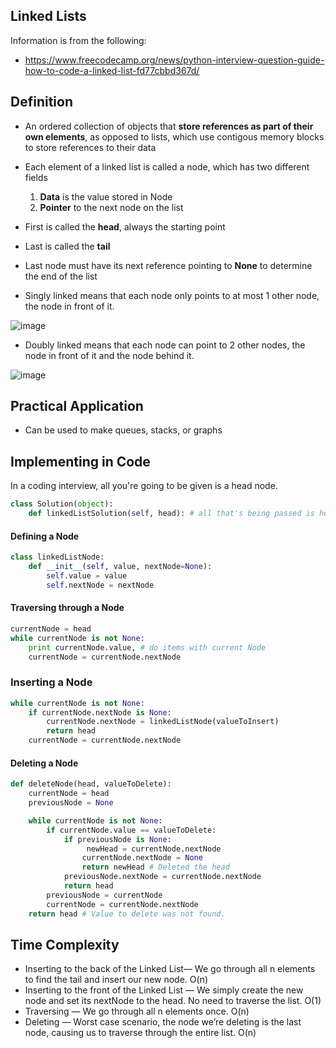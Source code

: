 ## Linked Lists
Information is from the following:
* https://www.freecodecamp.org/news/python-interview-question-guide-how-to-code-a-linked-list-fd77cbbd367d/

## Definition
* An ordered collection of objects that **store references as part of their own elements**, as opposed to lists, which use contigous memory blocks to store references to their data
* Each element of a linked list is called a node, which has two different fields
    1. **Data** is the value stored in Node
    2. **Pointer** to the next node on the list
* First is called the **head**, always the starting point
* Last is called the **tail**
* Last node must have its next reference pointing to **None** to determine the end of the list

* Singly linked means that each node only points to at most 1 other node, the node in front of it. 

![image](https://user-images.githubusercontent.com/5387769/172727440-efcf97dc-4975-4871-9af6-59ef83c1fd57.png)

* Doubly linked means that each node can point to 2 other nodes, the node in front of it and the node behind it. 

![image](https://user-images.githubusercontent.com/5387769/172727475-6f51d621-62c4-45fb-b71c-417717c8df18.png)

## Practical Application

* Can be used to make queues, stacks, or graphs

## Implementing in Code

In a coding interview, all you're going to be given is a head node.

```python
class Solution(object):
    def linkedListSolution(self, head): # all that's being passed is head node
```

#### Defining a Node
```python
class linkedListNode:
    def __init__(self, value, nextNode=None):
        self.value = value
        self.nextNode = nextNode
```
#### Traversing through a Node
```python
currentNode = head 
while currentNode is not None: 
    print currentNode.value, # do items with current Node
    currentNode = currentNode.nextNode
```

### Inserting a Node
```python
while currentNode is not None:
    if currentNode.nextNode is None:
        currentNode.nextNode = linkedListNode(valueToInsert)
        return head
    currentNode = currentNode.nextNode
```
#### Deleting a Node
```python
def deleteNode(head, valueToDelete):
    currentNode = head
    previousNode = None

    while currentNode is not None:
        if currentNode.value == valueToDelete:
            if previousNode is None:
                 newHead = currentNode.nextNode
                currentNode.nextNode = None
                return newHead # Deleted the head
            previousNode.nextNode = currentNode.nextNode
            return head
        previousNode = currentNode
        currentNode = currentNode.nextNode
    return head # Value to delete was not found.
```

## Time Complexity
* Inserting to the back of the Linked List— We go through all n elements to find the tail and insert our new node. O(n)
* Inserting to the front of the Linked List — We simply create the new node and set its nextNode to the head. No need to traverse the list. O(1)
* Traversing — We go through all n elements once. O(n)
* Deleting — Worst case scenario, the node we’re deleting is the last node, causing us to traverse through the entire list. O(n)
